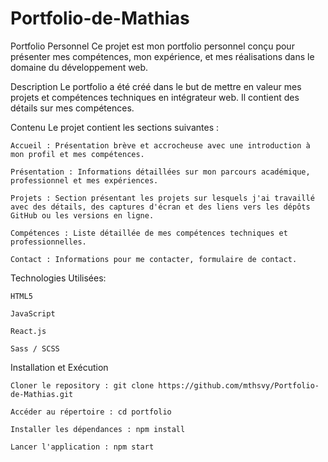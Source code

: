 # Portfolio-de-Mathias

Portfolio Personnel
Ce projet est mon portfolio personnel conçu pour présenter mes compétences, mon expérience, et mes réalisations dans le domaine du développement web.

Description
Le portfolio a été créé dans le but de mettre en valeur mes projets et compétences techniques en intégrateur web. Il contient des détails sur mes compétences.

Contenu
Le projet contient les sections suivantes :

    Accueil : Présentation brève et accrocheuse avec une introduction à mon profil et mes compétences.

    Présentation : Informations détaillées sur mon parcours académique, professionnel et mes expériences.

    Projets : Section présentant les projets sur lesquels j'ai travaillé avec des détails, des captures d'écran et des liens vers les dépôts GitHub ou les versions en ligne.

    Compétences : Liste détaillée de mes compétences techniques et professionnelles.

    Contact : Informations pour me contacter, formulaire de contact.

Technologies Utilisées:

    HTML5

    JavaScript

    React.js

    Sass / SCSS

Installation et Exécution

    Cloner le repository : git clone https://github.com/mthsvy/Portfolio-de-Mathias.git

    Accéder au répertoire : cd portfolio

    Installer les dépendances : npm install

    Lancer l'application : npm start
